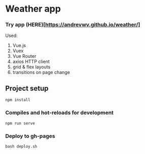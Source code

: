 # Weather app

### Try app (HERE)[https://andrevwv.github.io/weather/]

Used:

1. Vue.js
2. Vuex
3. Vue Router
4. axios HTTP client
5. grid & flex layouts
6. transitions on page change

## Project setup

```
npm install
```

### Compiles and hot-reloads for development

```
npm run serve
```

### Deploy to gh-pages

```
bash deploy.sh
```
